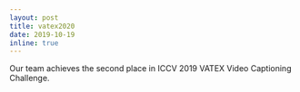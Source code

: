 ```yaml
---
layout: post
title: vatex2020
date: 2019-10-19 
inline: true
---
```


Our team achieves the second place in ICCV 2019 VATEX Video Captioning Challenge.


